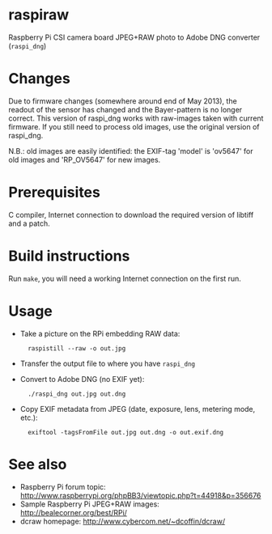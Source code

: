 raspiraw
========

Raspberry Pi CSI camera board JPEG+RAW photo to Adobe DNG converter (``raspi_dng``)

Changes
=======

Due to firmware changes (somewhere around end of May 2013), the readout of the
sensor has changed and the Bayer-pattern is no longer correct. This version
of raspi_dng works with raw-images taken with current firmware. If you still
need to process old images, use the original version of raspi_dng.

N.B.: old images are easily identified: the EXIF-tag 'model' is 'ov5647' for
old images and 'RP_OV5647' for new images.

Prerequisites
=============

C compiler, Internet connection to download the required version of libtiff and a patch.

Build instructions
==================

Run ``make``, you will need a working Internet connection on the first run.


Usage
=====

* Take a picture on the RPi embedding RAW data:
	
        raspistill --raw -o out.jpg

* Transfer the output file to where you have ``raspi_dng``
* Convert to Adobe DNG (no EXIF yet):

        ./raspi_dng out.jpg out.dng

* Copy EXIF metadata from JPEG (date, exposure, lens, metering mode, etc.):

        exiftool -tagsFromFile out.jpg out.dng -o out.exif.dng


See also
========

* Raspberry Pi forum topic: http://www.raspberrypi.org/phpBB3/viewtopic.php?t=44918&p=356676
* Sample Raspberry Pi JPEG+RAW images: http://bealecorner.org/best/RPi/
* dcraw homepage: http://www.cybercom.net/~dcoffin/dcraw/

